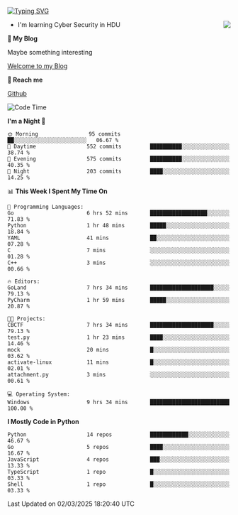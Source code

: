 [![Typing SVG](https://readme-typing-svg.herokuapp.com?font=Fira+Code&pause=1000&random=false&width=450&height=60&lines=Hello+%F0%9F%91%8B%F0%9F%8F%BB;I'm+JBNRZ)](https://git.io/typing-svg)

<a href="#">
  <img align="right" src="https://github-readme-stats.vercel.app/api?username=JBNRZ&show_icons=true&bg_color=15,f2f7fd,E0EAFC" />
</a>

- I'm learning Cyber Security in HDU

 **🌱 My Blog**

Maybe something interesting

[Welcome to my Blog](https://jbnrz.com.cn/)

 **💬 Reach me** 

[Github](https://github.com/JBNRZ)


<!--START_SECTION:waka-->
![Code Time](http://img.shields.io/badge/Code%20Time-1%2C005%20hrs%2014%20mins-blue)

**I'm a Night 🦉** 

```text
🌞 Morning                95 commits          ██░░░░░░░░░░░░░░░░░░░░░░░   06.67 % 
🌆 Daytime                552 commits         ██████████░░░░░░░░░░░░░░░   38.74 % 
🌃 Evening                575 commits         ██████████░░░░░░░░░░░░░░░   40.35 % 
🌙 Night                  203 commits         ████░░░░░░░░░░░░░░░░░░░░░   14.25 % 
```


📊 **This Week I Spent My Time On** 

```text
💬 Programming Languages: 
Go                       6 hrs 52 mins       ██████████████████░░░░░░░   71.83 % 
Python                   1 hr 48 mins        █████░░░░░░░░░░░░░░░░░░░░   18.84 % 
YAML                     41 mins             ██░░░░░░░░░░░░░░░░░░░░░░░   07.28 % 
C                        7 mins              ░░░░░░░░░░░░░░░░░░░░░░░░░   01.28 % 
C++                      3 mins              ░░░░░░░░░░░░░░░░░░░░░░░░░   00.66 % 

🔥 Editors: 
GoLand                   7 hrs 34 mins       ████████████████████░░░░░   79.13 % 
PyCharm                  1 hr 59 mins        █████░░░░░░░░░░░░░░░░░░░░   20.87 % 

🐱‍💻 Projects: 
CBCTF                    7 hrs 34 mins       ████████████████████░░░░░   79.13 % 
test.py                  1 hr 23 mins        ████░░░░░░░░░░░░░░░░░░░░░   14.46 % 
mock                     20 mins             █░░░░░░░░░░░░░░░░░░░░░░░░   03.62 % 
activate-linux           11 mins             █░░░░░░░░░░░░░░░░░░░░░░░░   02.01 % 
attachment.py            3 mins              ░░░░░░░░░░░░░░░░░░░░░░░░░   00.61 % 

💻 Operating System: 
Windows                  9 hrs 34 mins       █████████████████████████   100.00 % 
```

**I Mostly Code in Python** 

```text
Python                   14 repos            ████████████░░░░░░░░░░░░░   46.67 % 
Go                       5 repos             ████░░░░░░░░░░░░░░░░░░░░░   16.67 % 
JavaScript               4 repos             ███░░░░░░░░░░░░░░░░░░░░░░   13.33 % 
TypeScript               1 repo              █░░░░░░░░░░░░░░░░░░░░░░░░   03.33 % 
Shell                    1 repo              █░░░░░░░░░░░░░░░░░░░░░░░░   03.33 % 
```




 Last Updated on 02/03/2025 18:20:40 UTC
<!--END_SECTION:waka-->
